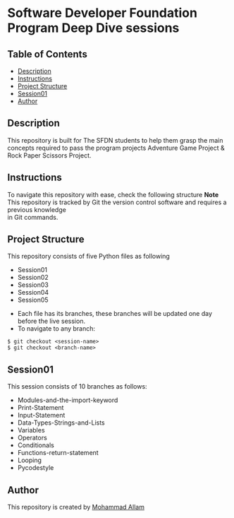 # Software Developer Foundation Program Deep Dive sessions

## Table of Contents

* [Description](#description)
* [Instructions](#instruction)
* [Project Structure](#project_structure)
* [Session01](#session01)
* [Author](#author)

## Description

This repository is built for The SFDN students to help them grasp the main concepts
required to pass the program projects Adventure Game Project & Rock Paper Scissors Project.

## Instructions

To navigate this repository with ease, check the following structure
**Note**
This repository is tracked by Git the version control software and requires a previous knowledge  
in Git commands.

## Project Structure

This repository consists of five Python files as following
* Session01
* Session02
* Session03
* Session04
* Session05
- Each file has its branches, these branches will be updated one day before the live session.
- To navigate to any branch:

```
$ git checkout <session-name>
$ git checkout <branch-name>
```

## Session01
This session consists of 10 branches as follows:
* Modules-and-the-import-keyword
* Print-Statement
* Input-Statement
* Data-Types-Strings-and-Lists
* Variables
* Operators
* Conditionals
* Functions-return-statement
* Looping
* Pycodestyle 

## Author
This repository is created by [Mohammad Allam](http://freelanegy.club)